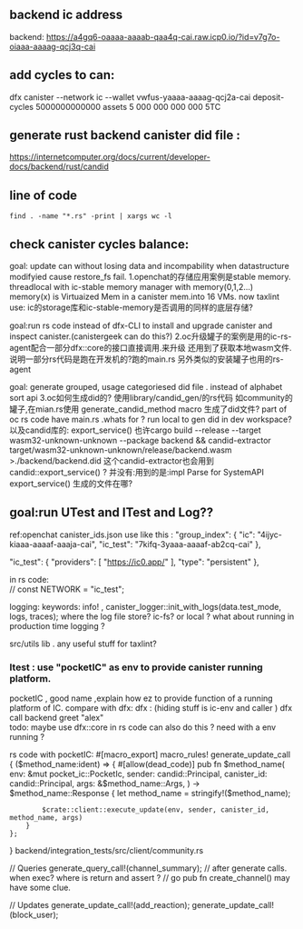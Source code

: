 ## backend ic address    
backend: https://a4gq6-oaaaa-aaaab-qaa4q-cai.raw.icp0.io/?id=v7g7o-oiaaa-aaaag-qcj3q-cai

## add cycles to can:
dfx canister --network ic --wallet vwfus-yaaaa-aaaag-qcj2a-cai deposit-cycles 5000000000000 assets
5 000 000 000 000 5TC

## generate rust backend canister did file :
https://internetcomputer.org/docs/current/developer-docs/backend/rust/candid

## line of code
```
find . -name "*.rs" -print | xargs wc -l
```

## check canister cycles balance:


<!-- todo -->




goal: update can without losing data and incompability when datastructure modifyied cause restore_fs fail.
1.openchat的存储应用案例是stable memory.
threadlocal with ic-stable memory manager with memory(0,1,2...)
memory(x)  is Virtuaized Mem in a canister mem.into 16 VMs.
now taxlint use: ic的storage库和ic-stable-memory是否调用的同样的底层存储?



goal:run rs code instead of dfx-CLI to install and upgrade canister and inspect canister.(canistergeek can do this?)
2.oc升级罐子的案例是用的ic-rs-agent配合一部分dfx::core的接口直接调用.来升级
还用到了获取本地wasm文件.说明一部分rs代码是跑在开发机的?跑的main.rs
另外类似的安装罐子也用的rs-agent



goal: generate grouped, usage categoriesed did file . instead of alphabet sort api 
3.oc如何生成did的?
使用library/candid_gen/的rs代码
如community的罐子,在mian.rs使用 generate_candid_method macro 生成了did文件?
part of oc rs code have main.rs .whats for ? run local to gen did in dev workspace?
以及candid库的: export_service() 
也许cargo build --release --target wasm32-unknown-unknown --package backend && candid-extractor target/wasm32-unknown-unknown/release/backend.wasm >./backend/backend.did
这个candid-extractor也会用到  candid::export_service() ?
并没有:用到的是:impl Parse for SystemAPI
export_service() 生成的文件在哪?


## goal:run UTest and ITest  and Log??
ref:openchat
canister_ids.json use like this :
  "group_index": {
    "ic": "4ijyc-kiaaa-aaaaf-aaaja-cai",
    "ic_test": "7kifq-3yaaa-aaaaf-ab2cq-cai"
  },  

 "ic_test": {
  "providers": [
    "https://ic0.app/"
  ],
  "type": "persistent"
},

in rs code:  
// const NETWORK = "ic_test";  

logging: keywords: info!  ,     canister_logger::init_with_logs(data.test_mode, logs, traces);
where the log file store? ic-fs? or local ? 
what about running in production time logging ? 


src/utils lib . any useful stuff for taxlint?
### Itest : use "pocketIC" as env to provide canister running platform.
pocketIC , good name ,explain how ez to provide function of a running platform of IC.
compare with dfx: 
dfx : 
(hiding stuff is ic-env and caller )
dfx call backend greet "alex"  
todo: maybe use dfx::core in rs code can also do this ? need with a env running ?

rs code with pocketIC:
#[macro_export]
macro_rules! generate_update_call {
    ($method_name:ident) => {
        #[allow(dead_code)]
        pub fn $method_name(
            env: &mut pocket_ic::PocketIc,
            sender: candid::Principal,
            canister_id: candid::Principal,
            args: &$method_name::Args,
        ) -> $method_name::Response {
            let method_name = stringify!($method_name);

            $crate::client::execute_update(env, sender, canister_id, method_name, args)
        }
    };
}
backend/integration_tests/src/client/community.rs

// Queries
generate_query_call!(channel_summary);
// after generate calls. when exec? where is return and assert ?
// go  pub fn create_channel()  may have some clue.

// Updates
generate_update_call!(add_reaction);
generate_update_call!(block_user);








